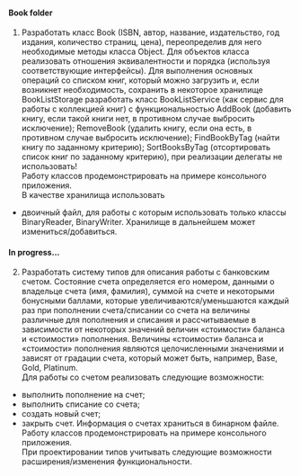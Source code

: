 #### Book folder
1. Разработать класс Book (ISBN, автор, название, издательство, год издания, количество страниц, цена), переопределив для него необходимые методы класса Object. Для объектов класса реализовать отношения эквивалентности и порядка (используя соответствующие интерфейсы). Для выполнения основных операций со списком книг, который можно загрузить и, если возникнет необходимость, сохранить в некоторое хранилище BookListStorage разработать класс BookListService (как сервис для работы с коллекцией книг) с функциональностью AddBook (добавить книгу, если такой книги нет, в противном случае выбросить исключение); RemoveBook (удалить книгу, если она есть, в противном случае выбросить исключение); FindBookByTag (найти книгу по заданному критерию); SortBooksByTag (отсортировать список книг по заданному критерию), при реализации делегаты не использовать!  
Работу классов продемонстрировать на примере консольного приложения.  
В качестве хранилища использовать  
- двоичный файл, для работы с которым использовать только классы BinaryReader, BinaryWriter. Хранилище в дальнейшем может измениться/добавиться.  

#### In progress...
2. Разработать систему типов для описания работы с банковским счетом. Состояние счета определяется его номером, данными о владельце счета (имя, фамилия), суммой на счете и некоторыми бонусными баллами, которые увеличиваются/уменьшаются каждый раз при пополнении счета/списании со счета на величины различные для пополнения и списания и рассчитываемые в зависимости от некоторых значений величин «стоимости» баланса и «стоимости» пополнения. Величины «стоимости» баланса и «стоимости» пополнения являются целочисленными значениями и зависят от градации счета, который может быть, например,  Base, Gold, Platinum.  
Для работы со счетом реализовать следующие возможности:  
-	выполнить пополнение на счет;
-	выполнить списание со счета; 
-	создать новый счет; 
-	закрыть счет. 
Информация о счетах храниться в бинарном файле.  
Работу классов продемонстрировать на примере консольного приложения.  
При проектировании типов учитывать следующие возможности расширения/изменения функциональности.  
